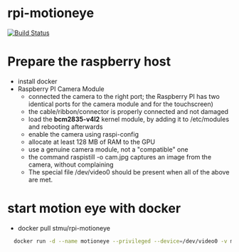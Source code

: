 # rpi-motioneye

[![Build Status](https://travis-ci.org/Stmu/rpi-motioneye.svg?branch=master)](https://travis-ci.org/Stmu/rpi-motioneye)


# Prepare the raspberry host
* install docker
* Raspberry PI Camera Module 
  * connected the camera to the right port; the Raspberry PI has two identical ports for the camera module and for the touchscreen)
  * the cable/ribbon/connector is properly connected and not damaged
  * load the **bcm2835-v4l2** kernel module, by adding it to /etc/modules and rebooting afterwards
  * enable the camera using raspi-config
  * allocate at least 128 MB of RAM to the GPU
  * use a genuine camera module, not a "compatible" one
  * the command raspistill -o cam.jpg captures an image from the camera, without complaining
  * The special file /dev/video0 should be present when all of the above are met.

# start motion eye with docker
* docker pull stmu/rpi-motioneye

```sh
  docker run -d --name motioneye --privileged --device=/dev/video0 -v motion:/etc/motioneye -p  8765:8765 stmu/rpi-motioneye
```
